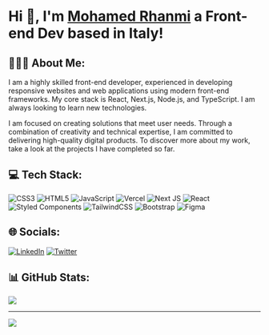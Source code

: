<h1 align="left">Hi 👋, I'm <a href="https://www.mohamedrhanmi.com/">Mohamed Rhanmi</a> a Front-end Dev based in Italy!</h1>

<div align="left">
  <h2>👨🏻‍💻 About Me:</h2>
I am a highly skilled front-end developer, experienced in developing responsive websites and web applications using modern front-end frameworks. 
My core stack is React, Next.js, Node.js, and TypeScript. I am always looking to learn new technologies.

I am focused on creating solutions that meet user needs. Through a combination of creativity and technical expertise, I am committed to delivering high-quality digital products. To discover more about my work, take a look at the projects I have completed so far.


<h2> 💻 Tech Stack:</h2>

![CSS3](https://img.shields.io/badge/css3-%231572B6.svg?style=flat&logo=css3&logoColor=white) ![HTML5](https://img.shields.io/badge/html5-%23E34F26.svg?style=flat&logo=html5&logoColor=white) ![JavaScript](https://img.shields.io/badge/javascript-%23323330.svg?style=flat&logo=javascript&logoColor=%23F7DF1E) ![Vercel](https://img.shields.io/badge/vercel-%23000000.svg?style=flat&logo=vercel&logoColor=white) ![Next JS](https://img.shields.io/badge/Next-black?style=flat&logo=next.js&logoColor=white) ![React](https://img.shields.io/badge/react-%2320232a.svg?style=flat&logo=react&logoColor=%2361DAFB) ![Styled Components](https://img.shields.io/badge/styled--components-DB7093?style=flat&logo=styled-components&logoColor=white) ![TailwindCSS](https://img.shields.io/badge/tailwindcss-%2338B2AC.svg?style=flat&logo=tailwind-css&logoColor=white) ![Bootstrap](https://img.shields.io/badge/bootstrap-%23563D7C.svg?style=flat&logo=bootstrap&logoColor=white) 	![Figma](https://img.shields.io/badge/figma-%23F24E1E.svg?style=flat&logo=figma&logoColor=white)


<h2>🌐 Socials:</h2>

[![LinkedIn](https://img.shields.io/badge/LinkedIn-%230077B5.svg?logo=linkedin&logoColor=white)](https://linkedin.com/in/mohamed-rhanmi) [![Twitter](https://img.shields.io/badge/Twitter-%231DA1F2.svg?logo=Twitter&logoColor=white)](https://twitter.com/MohamedRhanmi) 

<h2>📊 GitHub Stats:</h2>

<div >

![](https://github-readme-stats.vercel.app/api?username=morhaaa&theme=shades-of-purple&hide_border=false&include_all_commits=false&count_private=false)

</div>

---
[![](https://visitcount.itsvg.in/api?id=morhaaa&icon=0&color=6)](https://visitcount.itsvg.in)
  </div>

